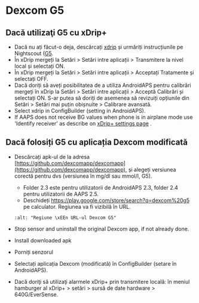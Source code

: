 # Dexcom G5

## Dacă utilizaţi G5 cu xDrip+

- Dacă nu ați făcut-o deja, descărcați [xdrip](https://github.com/NightscoutFoundation/xDrip) și urmăriți instrucțiunile pe Nightscout ([G5](http://www.nightscout.info/wiki/welcome/nightscout-with-xdrip-and-dexcom-share-wireless/xdrip-with-g5-support).
- În xDrip mergeți la Setări > Setări intre aplicații > Transmitere la nivel local și selectați ON.
- În xDrip mergeți la Setări > Setări intre aplicații > Acceptați Tratamente și selectați OFF.
- Dacă doriți să aveți posibilitatea de a utiliza AndroidAPS pentru calibrări mergeți în xDrip la Setări > Setări intre aplicații > Acceptă Calibrări și selectați ON.  S-ar putea să doriți de asemenea să revizuiți opțiunile din Setări > Setări mai puțin obișnuite > Calibrare avansată.
- Select xdrip in ConfigBuilder (setting in AndroidAPS).
- If AAPS does not receive BG values when phone is in airplane mode use 'Identify receiver' as describe on [xDrip+ settings page](../Configuration/xdrip.md) .

## Dacă folosiți G5 cu aplicația Dexcom modificată

- Descărcați apk-ul de la adresa [https://github.com/dexcomapp/dexcomapp](https://github.com/dexcomapp/dexcomapp), și alegeți versiunea corectă pentru dvs (versiunea în mg/dl sau mmol/l, G5).

  - Folder 2.3 este pentru utilizatorii de AndroidAPS 2.3, folder 2.4 pentru utilizatorii de AAPS 2.5.
  - Deschideți <https://play.google.com/store/search?q=dexcom%20g5> pe calculator. Regiunea va fi vizibilă în URL.

  ```{image} ../images/DexcomG5regionURL.PNG
  :alt: "Regiune \xEEn URL-ul Dexcom G5"
  ```

- Stop sensor and uninstall the original Dexcom app, if not already done.

- Install downloaded apk

- Porniți senzorul

- Selectați aplicația Dexcom (modificată) în ConfigBuilder (setare în AndroidAPS).

- Dacă doriţi să utilizaţi alarmele xDrip+ prin transmitere locală: în meniul hamburger al xDrip+ > setări > sursă de date hardware > 640G/EverSense.
